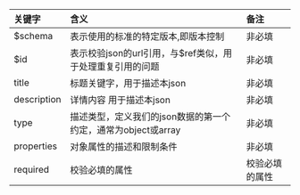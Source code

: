 | 关键字         | 含义                                     | 备注      |
|:------------|:---------------------------------------|:--------|
| $schema     | 表示使用的标准的特定版本,即版本控制                     | 非必填     |
| $id         | 表示校验json的url引用，与$ref类似，用于处理重复引用的问题     | 非必填     |
| title       | 标题关键字，用于描述本json                        | 非必填     |
| description | 详情内容 用于描述本json                         | 非必填     |
| type        | 描述类型，定义我们的json数据的第一个约定，通常为object或array | 非必填     |
| properties  | 对象属性的描述和限制条件                           | 非必填     |
| required    | 校验必填的属性                                | 校验必填的属性 |

